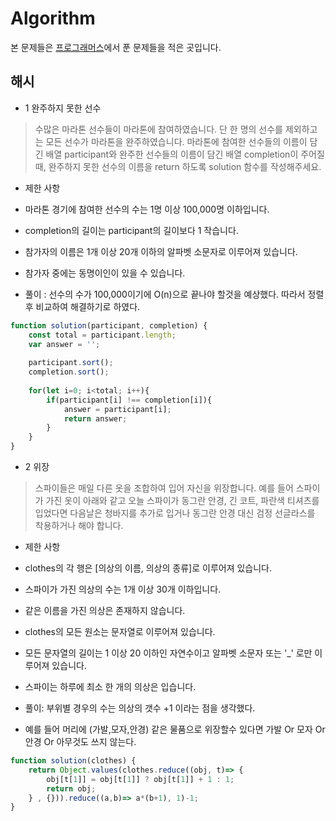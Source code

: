 # Algorithm

본 문제들은 <a href= https://programmers.co.kr>프로그래머스</a>에서 푼 문제들을 적은 곳입니다.

## 해시 

- 1 완주하지 못한 선수

> 수많은 마라톤 선수들이 마라톤에 참여하였습니다. 단 한 명의 선수를 제외하고는 모든 선수가 마라톤을 완주하였습니다.
> 마라톤에 참여한 선수들의 이름이 담긴 배열 participant와 완주한 선수들의 이름이 담긴 배열 completion이 주어질 때, 완주하지 못한 선수의 이름을 return 하도록 solution 함수를 작성해주세요.

- 제한 사항

- 마라톤 경기에 참여한 선수의 수는 1명 이상 100,000명 이하입니다.
- completion의 길이는 participant의 길이보다 1 작습니다.
- 참가자의 이름은 1개 이상 20개 이하의 알파벳 소문자로 이루어져 있습니다.
- 참가자 중에는 동명이인이 있을 수 있습니다.

- 풀이 : 선수의 수가 100,000이기에 O(n)으로 끝나야 할것을 예상했다. 따라서 정렬후 비교하여 해결하기로 하였다.

```js
function solution(participant, completion) {
    const total = participant.length;
    var answer = '';
    
    participant.sort();
    completion.sort();
    
    for(let i=0; i<total; i++){
        if(participant[i] !== completion[i]){
            answer = participant[i];
            return answer;
        }
    }
}
```

- 2 위장 

> 스파이들은 매일 다른 옷을 조합하여 입어 자신을 위장합니다.
> 예를 들어 스파이가 가진 옷이 아래와 같고 오늘 스파이가 동그란 안경, 긴 코트, 파란색 티셔츠를 입었다면 다음날은 청바지를 추가로 입거나 동그란 안경 대신 검정 선글라스를 착용하거나 해야 합니다.

- 제한 사항

- clothes의 각 행은 [의상의 이름, 의상의 종류]로 이루어져 있습니다.
- 스파이가 가진 의상의 수는 1개 이상 30개 이하입니다.
- 같은 이름을 가진 의상은 존재하지 않습니다.
- clothes의 모든 원소는 문자열로 이루어져 있습니다.
- 모든 문자열의 길이는 1 이상 20 이하인 자연수이고 알파벳 소문자 또는 '_' 로만 이루어져 있습니다.
- 스파이는 하루에 최소 한 개의 의상은 입습니다.

- 풀이: 부위별 경우의 수는 의상의 갯수 +1 이라는 점을 생각했다.
- 예를 들어 머리에 (가발,모자,안경) 같은 물품으로 위장할수 있다면 가발 Or 모자 Or 안경 Or 아무것도 쓰지 않는다.

```js
function solution(clothes) {
    return Object.values(clothes.reduce((obj, t)=> {
        obj[t[1]] = obj[t[1]] ? obj[t[1]] + 1 : 1;
        return obj;
    } , {})).reduce((a,b)=> a*(b+1), 1)-1;    
}
```